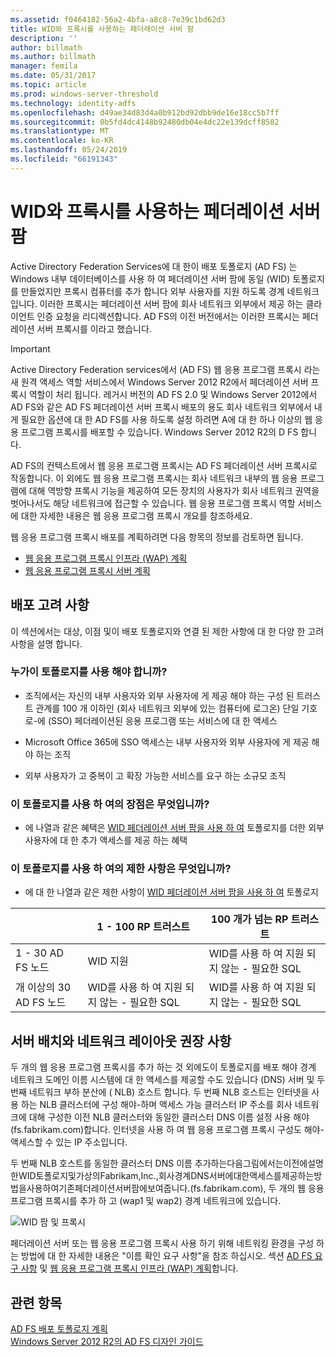 ```yaml
---
ms.assetid: f0464182-56a2-4bfa-a8c8-7e39c1bd62d3
title: WID와 프록시를 사용하는 페더레이션 서버 팜
description: ''
author: billmath
ms.author: billmath
manager: femila
ms.date: 05/31/2017
ms.topic: article
ms.prod: windows-server-threshold
ms.technology: identity-adfs
ms.openlocfilehash: d49ae34d83d4a0b912bd92dbb9de16e18cc5b7ff
ms.sourcegitcommit: 0b5fd4dc4148b92480db04e4dc22e139dcff8582
ms.translationtype: MT
ms.contentlocale: ko-KR
ms.lasthandoff: 05/24/2019
ms.locfileid: "66191343"
---
```

# <a name="federation-server-farm-using-wid-and-proxies"></a>WID와 프록시를 사용하는 페더레이션 서버 팜

Active Directory Federation Services에 대 한이 배포 토폴로지 \(AD FS\) 는 Windows 내부 데이터베이스를 사용 하 여 페더레이션 서버 팜에 동일 \(WID\) 토폴로지를 만들었지만 프록시 컴퓨터를 추가 합니다 외부 사용자를 지원 하도록 경계 네트워크입니다. 이러한 프록시는 페더레이션 서버 팜에 회사 네트워크 외부에서 제공 하는 클라이언트 인증 요청을 리디렉션합니다. AD FS의 이전 버전에서는 이러한 프록시는 페더레이션 서버 프록시를 이라고 했습니다.  
  
> [!IMPORTANT]  
> Active Directory Federation services에서 \(AD FS\) 웹 응용 프로그램 프록시 라는 새 원격 액세스 역할 서비스에서 Windows Server 2012 R2에서 페더레이션 서버 프록시 역할이 처리 됩니다. 레거시 버전의 AD FS 2.0 및 Windows Server 2012에서 AD FS와 같은 AD FS 페더레이션 서버 프록시 배포의 용도 회사 네트워크 외부에서 내게 필요한 옵션에 대 한 AD FS를 사용 하도록 설정 하려면 A에 대 한 하나 이상의 웹 응용 프로그램 프록시를 배포할 수 있습니다. Windows Server 2012 R2의 D FS 합니다.  
>   
> AD FS의 컨텍스트에서 웹 응용 프로그램 프록시는 AD FS 페더레이션 서버 프록시로 작동합니다. 이 외에도 웹 응용 프로그램 프록시는 회사 네트워크 내부의 웹 응용 프로그램에 대해 역방향 프록시 기능을 제공하여 모든 장치의 사용자가 회사 네트워크 권역을 벗어나서도 해당 네트워크에 접근할 수 있습니다. 웹 응용 프로그램 프록시 역할 서비스에 대한 자세한 내용은 웹 응용 프로그램 프록시 개요를 참조하세요.  
>   
> 웹 응용 프로그램 프록시 배포를 계획하려면 다음 항목의 정보를 검토하면 됩니다.  
>   
> -   [웹 응용 프로그램 프록시 인프라 (WAP) 계획](https://technet.microsoft.com/library/dn383648.aspx)  
> -   [웹 응용 프로그램 프록시 서버 계획](https://technet.microsoft.com/library/dn383647.aspx)  
  
## <a name="deployment-considerations"></a>배포 고려 사항  
이 섹션에서는 대상, 이점 및이 배포 토폴로지와 연결 된 제한 사항에 대 한 다양 한 고려 사항을 설명 합니다.  
  
### <a name="who-should-use-this-topology"></a>누가이 토폴로지를 사용 해야 합니까?  
  
-   조직에서는 자신의 내부 사용자와 외부 사용자에 게 제공 해야 하는 구성 된 트러스트 관계를 100 개 이하인 \(회사 네트워크 외부에 있는 컴퓨터에 로그온\) 단일 기호로\-에 \(SSO\) 페더레이션된 응용 프로그램 또는 서비스에 대 한 액세스  
  
-   Microsoft Office 365에 SSO 액세스는 내부 사용자와 외부 사용자에 게 제공 해야 하는 조직  
  
-   외부 사용자가 고 중복이 고 확장 가능한 서비스를 요구 하는 소규모 조직  
  
### <a name="what-are-the-benefits-of-using-this-topology"></a>이 토폴로지를 사용 하 여의 장점은 무엇입니까?  
  
-   에 나열과 같은 혜택은 [WID 페더레이션 서버 팜을 사용 하 여](Federation-Server-Farm-Using-WID.md) 토폴로지를 더한 외부 사용자에 대 한 추가 액세스를 제공 하는 혜택  
  
### <a name="what-are-the-limitations-of-using-this-topology"></a>이 토폴로지를 사용 하 여의 제한 사항은 무엇입니까?  
  
-   에 대 한 나열과 같은 제한 사항이 [WID 페더레이션 서버 팜을 사용 하 여](Federation-Server-Farm-Using-WID.md) 토폴로지  

||1 \- 100 RP 트러스트|100 개가 넘는 RP 트러스트 
| ----- |-----| ------ |
|1 \- 30 AD FS 노드|WID 지원|WID를 사용 하 여 지원 되지 않는 \- 필요한 SQL 
|개 이상의 30 AD FS 노드|WID를 사용 하 여 지원 되지 않는 \- 필요한 SQL|WID를 사용 하 여 지원 되지 않는 \- 필요한 SQL  
  
## <a name="server-placement-and-network-layout-recommendations"></a>서버 배치와 네트워크 레이아웃 권장 사항  
두 개의 웹 응용 프로그램 프록시를 추가 하는 것 외에도이 토폴로지를 배포 해야 경계 네트워크 도메인 이름 시스템에 대 한 액세스를 제공할 수도 있습니다 \(DNS\) 서버 및 두 번째 네트워크 부하 분산에 \( NLB\) 호스트 합니다. 두 번째 NLB 호스트는 인터넷을 사용 하는 NLB 클러스터에 구성 해야\-하며 액세스 가능 클러스터 IP 주소를 회사 네트워크에 대해 구성한 이전 NLB 클러스터와 동일한 클러스터 DNS 이름 설정 사용 해야 \(fs.fabrikam.com\)합니다. 인터넷을 사용 하 여 웹 응용 프로그램 프록시 구성도 해야\-액세스할 수 있는 IP 주소입니다.  
  
두 번째 NLB 호스트를 동일한 클러스터 DNS 이름 추가하는다음그림에서는이전에설명한WID토폴로지및가상의Fabrikam,Inc.,회사경계DNS서버에대한액세스를제공하는방법을사용하여기존페더레이션서버팜에보여줍니다.\(fs.fabrikam.com\), 두 개의 웹 응용 프로그램 프록시를 추가 하 고 \(wap1 및 wap2\) 경계 네트워크에 있습니다.  
  
![WID 팜 및 프록시](media/WIDFarmADFSBlue.gif)  
  
페더레이션 서버 또는 웹 응용 프로그램 프록시 사용 하기 위해 네트워킹 환경을 구성 하는 방법에 대 한 자세한 내용은 "이름 확인 요구 사항"을 참조 하십시오. 섹션 [AD FS 요구 사항](AD-FS-Requirements.md) 및 [웹 응용 프로그램 프록시 인프라 (WAP) 계획](https://technet.microsoft.com/library/dn383648.aspx)합니다.  
  
## <a name="see-also"></a>관련 항목  
[AD FS 배포 토폴로지 계획](Plan-Your-AD-FS-Deployment-Topology.md)  
[Windows Server 2012 R2의 AD FS 디자인 가이드](AD-FS-Design-Guide-in-Windows-Server-2012-R2.md)  
  

